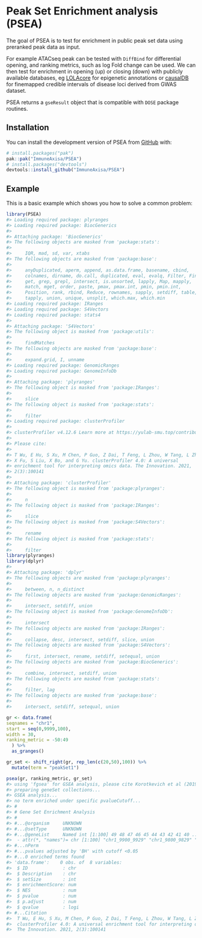 
<!-- README.md is generated from README.Rmd. Please edit that file -->

# Peak Set Enrichment analysis (PSEA)

<!-- badges: start -->
<!-- badges: end -->

The goal of PSEA is to test for enrichment in public peak set data using
preranked peak data as input.

For example ATACseq peak can be tested with `DiffBind` for differential
opening, and ranking metrics, such as log Fold change can be used. We
can then test for enrichment in opening (up) or closing (down) with
publicly available databases, eg
[LOLAcore](https://databio.org/regiondb) for epigenetic annotations or
[causalDB](http://www.mulinlab.org/causaldb/) for finemapped credible
intervals of disease loci derived from GWAS dataset.

PSEA returns a `gseResult` object that is compatible with `DOSE` package
routines.

## Installation

You can install the development version of PSEA from
[GitHub](https://github.com/) with:

``` r
# install.packages("pak")
pak::pak("ImmuneAxisa/PSEA")
# install.packages("devtools")
devtools::install_github("ImmuneAxisa/PSEA")
```

## Example

This is a basic example which shows you how to solve a common problem:

``` r
library(PSEA)
#> Loading required package: plyranges
#> Loading required package: BiocGenerics
#> 
#> Attaching package: 'BiocGenerics'
#> The following objects are masked from 'package:stats':
#> 
#>     IQR, mad, sd, var, xtabs
#> The following objects are masked from 'package:base':
#> 
#>     anyDuplicated, aperm, append, as.data.frame, basename, cbind,
#>     colnames, dirname, do.call, duplicated, eval, evalq, Filter, Find,
#>     get, grep, grepl, intersect, is.unsorted, lapply, Map, mapply,
#>     match, mget, order, paste, pmax, pmax.int, pmin, pmin.int,
#>     Position, rank, rbind, Reduce, rownames, sapply, setdiff, table,
#>     tapply, union, unique, unsplit, which.max, which.min
#> Loading required package: IRanges
#> Loading required package: S4Vectors
#> Loading required package: stats4
#> 
#> Attaching package: 'S4Vectors'
#> The following object is masked from 'package:utils':
#> 
#>     findMatches
#> The following objects are masked from 'package:base':
#> 
#>     expand.grid, I, unname
#> Loading required package: GenomicRanges
#> Loading required package: GenomeInfoDb
#> 
#> Attaching package: 'plyranges'
#> The following object is masked from 'package:IRanges':
#> 
#>     slice
#> The following object is masked from 'package:stats':
#> 
#>     filter
#> Loading required package: clusterProfiler
#> 
#> clusterProfiler v4.12.6 Learn more at https://yulab-smu.top/contribution-knowledge-mining/
#> 
#> Please cite:
#> 
#> T Wu, E Hu, S Xu, M Chen, P Guo, Z Dai, T Feng, L Zhou, W Tang, L Zhan,
#> X Fu, S Liu, X Bo, and G Yu. clusterProfiler 4.0: A universal
#> enrichment tool for interpreting omics data. The Innovation. 2021,
#> 2(3):100141
#> 
#> Attaching package: 'clusterProfiler'
#> The following object is masked from 'package:plyranges':
#> 
#>     n
#> The following object is masked from 'package:IRanges':
#> 
#>     slice
#> The following object is masked from 'package:S4Vectors':
#> 
#>     rename
#> The following object is masked from 'package:stats':
#> 
#>     filter
library(plyranges)
library(dplyr)
#> 
#> Attaching package: 'dplyr'
#> The following objects are masked from 'package:plyranges':
#> 
#>     between, n, n_distinct
#> The following objects are masked from 'package:GenomicRanges':
#> 
#>     intersect, setdiff, union
#> The following object is masked from 'package:GenomeInfoDb':
#> 
#>     intersect
#> The following objects are masked from 'package:IRanges':
#> 
#>     collapse, desc, intersect, setdiff, slice, union
#> The following objects are masked from 'package:S4Vectors':
#> 
#>     first, intersect, rename, setdiff, setequal, union
#> The following objects are masked from 'package:BiocGenerics':
#> 
#>     combine, intersect, setdiff, union
#> The following objects are masked from 'package:stats':
#> 
#>     filter, lag
#> The following objects are masked from 'package:base':
#> 
#>     intersect, setdiff, setequal, union

gr <- data.frame(
seqnames = "chr1",
start = seq(0,9999,100),
width = 30,
ranking_metric = -50:49
  ) %>%
  as_granges()

gr_set <- shift_right(gr, rep_len(c(20,50),100)) %>%
  mutate(term = "peakSet1")

psea(gr, ranking_metric, gr_set)
#> using 'fgsea' for GSEA analysis, please cite Korotkevich et al (2019).
#> preparing geneSet collections...
#> GSEA analysis...
#> no term enriched under specific pvalueCutoff...
#> #
#> # Gene Set Enrichment Analysis
#> #
#> #...@organism     UNKNOWN 
#> #...@setType      UNKNOWN 
#> #...@geneList     Named int [1:100] 49 48 47 46 45 44 43 42 41 40 ...
#>  - attr(*, "names")= chr [1:100] "chr1_9900_9929" "chr1_9800_9829" "chr1_9700_9729" "chr1_9600_9629" ...
#> #...nPerm     
#> #...pvalues adjusted by 'BH' with cutoff <0.05 
#> #...0 enriched terms found
#> 'data.frame':    0 obs. of  8 variables:
#>  $ ID             : chr 
#>  $ Description    : chr 
#>  $ setSize        : int 
#>  $ enrichmentScore: num 
#>  $ NES            : num 
#>  $ pvalue         : num 
#>  $ p.adjust       : num 
#>  $ qvalue         : logi 
#> #...Citation
#>  T Wu, E Hu, S Xu, M Chen, P Guo, Z Dai, T Feng, L Zhou, W Tang, L Zhan, X Fu, S Liu, X Bo, and G Yu.
#>  clusterProfiler 4.0: A universal enrichment tool for interpreting omics data.
#>  The Innovation. 2021, 2(3):100141
```
